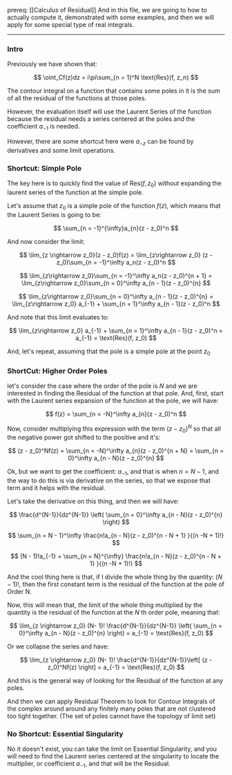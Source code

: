 prereq: [[Calculus of Residual]]
And in this file, we are going to how to actually compute it, demonstrated with some examples, and then we will apply for some special type of real integrals. 

---

### Intro

Previously we have shown that: 

$$
\oint_Cf(z)dz = i\pi\sum_{n = 1}^N \text{Res}(f, z_n)
$$

The contour integral on a function that contains some poles in it is the sum of all the residual of the functions at those poles. 

However, the evaluation itself will use the Laurent Series of the function because the residual needs a series centered at the poles and the coefficient $a_{-1}$ is needed. 

However, there are some shortcut here were $a_{-z}$ can be found by derivatives and some limit operations. 

### Shortcut: Simple Pole

The key here is to quickly find the value of $\text{Res}(f, z_0)$ without expanding the laurent series of the function at the simple pole. 

Let's assume that $z_0$ is a simple pole of the function $f(z)$, which means that the Laurent Series is going to be: 

$$
\sum_{n = -1}^{\infty}a_{n}(z - z_0)^n
$$

And now consider the limit: 

$$
\lim_{z \rightarrow z_0}(z - z_0)f(z) = \lim_{z\rightarrow z_0} (z - z_0)\sum_{n = -1}^\infty a_n(z - z_0)^n
$$


$$
\lim_{z\rightarrow z_0}\sum_{n = -1}^\infty a_n(z - z_0)^{n + 1} = \lim_{z\rightarrow z_0}\sum_{n = 0}^\infty a_{n - 1}(z - z_0)^{n}
$$

$$
\lim_{z\rightarrow z_0}\sum_{n = 0}^\infty a_{n - 1}(z - z_0)^{n} = \lim_{z\rightarrow z_0} a_{-1} + \sum_{n = 1}^\infty a_{n - 1}(z - z_0)^n
$$

And note that this limit evaluates to: 

$$
\lim_{z\rightarrow z_0} a_{-1} + \sum_{n = 1}^\infty a_{n - 1}(z - z_0)^n = a_{-1} = \text{Res}(f, z_0)
$$

And, let's repeat, assuming that the pole is a simple pole at the point $z_0$

### ShortCut: Higher Order Poles 

let's consider the case where the order of the pole is $N$ and we are interested in finding the Residual of the function at that pole. And, first, start with the Laurent series expansion of the function at the pole, we will have: 

$$
f(z) = \sum_{n = -N}^\infty a_{n}(z - z_0)^n 
$$

Now, consider multiplying this expression with the term $(z - z_0)^N$ so that all the negative power got shifted to the positive and it's: 

$$
(z - z_0)^Nf(z) = \sum_{n = -N}^\infty a_{n}(z - z_0)^{n + N} = \sum_{n = 0}^\infty a_{n - N}(z - z_0)^{n} 
$$

Ok, but we want to get the coefficient: $a_{-1}$, and that is when $n = N - 1$, and the way to do this is via derivative on the series, so that we expose that term and it helps with the residual. 

Let's take the derivative on this thing, and then we will have: 

$$
\frac{d^{N-1}}{dz^{N-1}} \left(
	\sum_{n = 0}^\infty a_{n - N}(z - z_0)^{n} 
\right)
$$

$$
\sum_{n = N - 1}^\infty \frac{n!a_{n - N}(z - z_0)^{n - N + 1} }{(n -N + 1)!}
$$

$$
(N - 1)!a_{-1} + \sum_{n = N}^{\infty} \frac{n!a_{n - N}(z - z_0)^{n - N + 1} }{(n -N + 1)!}
$$

And the cool thing here is that, if I divide the whole thing by the quantity: $(N - 1)!$, then the first constant term is the residual of the function at the pole of Order N. 

Now, this will mean that, the limit of the whole thing multiplied by the quantity is the residual of the function at the $N$ th order pole, meaning that: 

$$
\lim_{z \rightarrow z_0} (N- 1)!
\frac{d^{N-1}}{dz^{N-1}} \left(
	\sum_{n = 0}^\infty a_{n - N}(z - z_0)^{n} 
\right) = a_{-1} = \text{Res}(f, z_0)
$$

Or we collapse the series and have: 

$$
\lim_{z \rightarrow z_0} (N- 1)!
\frac{d^{N-1}}{dz^{N-1}}\left[
(z - z_0)^Nf(z)
\right] = a_{-1} = \text{Res}(f, z_0)
$$

And this is the general way of looking for the Residual of the function at any poles.

And then we can apply Residual Theorem to look for Contour Integrals of the complex around around any finitely many poles that are not clustered too tight together. (The set of poles cannot have the topology of limit set)


### No Shortcut: Essential Singularity

No it doesn't exist, you can take the limit on Essential Singularity, and you will need to find the Laurent series centered at the singularity to locate the multiplier, or coefficient $a_{-1}$, and that will be the Residual. 
